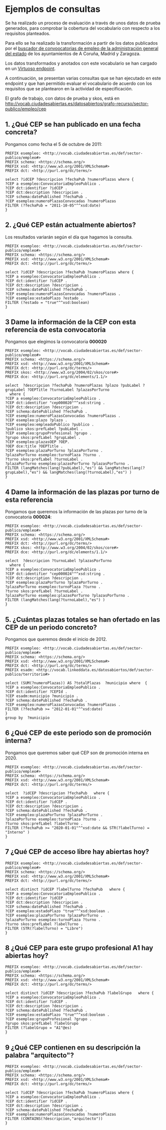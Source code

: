 # Ejemplos de consultas

Se ha realizado un proceso de evaluación a través de unos datos de prueba generados, para comprobar la cobertura del vocabulario con respecto a los requisitos planteados.

Para ello se ha realizado la transformación a partir de los datos publicados por el [buscador de convoocatorias de empleo de la administración general del estado](https://administracion.gob.es/pagFront/empleoBecas/empleo/buscadorEmpleoAvanzado.htm) de los ayuntamientos de A Coruña, Madrid y Zaragoza.

Los datos transformados y anotados con este vocabulario se han cargado en un [Virtuoso endpoint](http://ciudadesabiertas.linkeddata.es/sparql).

A continuación, se presentan varias consultas que se han ejecutado en este endpoint y que han permitido evaluar el vocabulario de acuerdo con los requisitos que se plantearon en la actividad de especificación. 

El grafo de trabajo, con datos de prueba y skos, está en http://vocab.ciudadesabiertas.es/datosabiertos/grafo-recurso/sector-publico/empleo/cep

## 1. ¿Qué CEP se han publicado en una fecha concreta?

Pongamos como fecha el 5 de octubre de 2011:

```
PREFIX esempleo: <http://vocab.ciudadesabiertas.es/def/sector-publico/empleo#>
PREFIX schema: <https://schema.org/>
PREFIX xsd: <http://www.w3.org/2001/XMLSchema#>
PREFIX dct: <http://purl.org/dc/terms/>

select ?idCEP ?descripcion ?fechaPub ?numeroPlazas where {
?CEP a esempleo:ConvocatoriaEmpleoPublico .
?CEP dct:identifier ?idCEP .
?CEP dct:description ?descripcion .
?CEP schema:datePublished ?fechaPub .
?CEP esempleo:numeroPlazasConvocadas ?numeroPlazas
FILTER (?fechaPub = "2011-10-05"^^xsd:date)
} 
```
## 2. ¿Qué CEP están actualmente abiertos?

Los resultados variarán según el día que hagamos la consulta.

```
PREFIX esempleo: <http://vocab.ciudadesabiertas.es/def/sector-publico/empleo#>
PREFIX schema: <https://schema.org/>
PREFIX xsd: <http://www.w3.org/2001/XMLSchema#>
PREFIX dct: <http://purl.org/dc/terms/>

select ?idCEP ?descripcion ?fechaPub ?numeroPlazas where {
?CEP a esempleo:ConvocatoriaEmpleoPublico .
?CEP dct:identifier ?idCEP .
?CEP dct:description ?descripcion .
?CEP schema:datePublished ?fechaPub .
?CEP esempleo:numeroPlazasConvocadas ?numeroPlazas .
?CEP esempleo:estadoPlazo ?estado .
FILTER (?estado = "true"^^xsd:boolean)
}
```

## 3 Dame la información de la CEP con esta referencia de esta convocatoria

Pongamos que elegimos la convocatoria **000020**
```
PREFIX esempleo: <http://vocab.ciudadesabiertas.es/def/sector-publico/empleo#>
PREFIX schema: <https://schema.org/>
PREFIX xsd: <http://www.w3.org/2001/XMLSchema#>
PREFIX dct: <http://purl.org/dc/terms/>
PREFIX skos: <http://www.w3.org/2004/02/skos/core#>
PREFIX dce: <http://purl.org/dc/elements/1.1/>

select  ?descripcion ?fechaPub ?numeroPlazas ?plazo ?pubLabel ?grupLabel ?OEPTitle ?turnoLabel ?plazasPorTurno
  where {
?CEP a esempleo:ConvocatoriaEmpleoPublico .
?CEP dct:identifier "cep000020"^^xsd:string .
?CEP dct:description ?descripcion .
?CEP schema:datePublished ?fechaPub .
?CEP esempleo:numeroPlazasConvocadas ?numeroPlazas .
?CEP esempleo:plazo ?plazo .
?CEP esempleo:empleadoPublico ?publico .
?publico skos:prefLabel ?pubLabel .
?CEP esempleo:grupoProfesional ?grupo .
?grupo skos:prefLabel ?grupLabel .
?CEP esempleo:plazasOEP ?OEP.
?OEP dce:title ?OEPTitle .
?CEP esempleo:plazaPorTurno ?plazaPorTurno .
?plazaPorTurno esempleo:turnoPlaza ?turno .
?turno skos:prefLabel ?turnoLabel .
?plazaPorTurno esempleo:plazasPorTurno ?plazasPorTurno .
FILTER (langMatches(lang(?pubLabel),"es") && langMatches(lang(?grupLabel),"es") && langMatches(lang(?turnoLabel),"es") )
} 
```

## 4 Dame la información de las plazas por turno de esta referencia

Pongamos que queremos la información de las plazas por turno de la convocatoria **000024**:

```
PREFIX esempleo: <http://vocab.ciudadesabiertas.es/def/sector-publico/empleo#>
PREFIX schema: <https://schema.org/>
PREFIX xsd: <http://www.w3.org/2001/XMLSchema#>
PREFIX dct: <http://purl.org/dc/terms/>
PREFIX skos: <http://www.w3.org/2004/02/skos/core#>
PREFIX dce: <http://purl.org/dc/elements/1.1/>

select  ?descripcion ?turnoLabel ?plazasPorTurno
  where {
?CEP a esempleo:ConvocatoriaEmpleoPublico .
?CEP dct:identifier "cep000024"^^xsd:string .
?CEP dct:description ?descripcion .
?CEP esempleo:plazaPorTurno ?plazaPorTurno .
?plazaPorTurno esempleo:turnoPlaza ?turno .
?turno skos:prefLabel ?turnoLabel .
?plazaPorTurno esempleo:plazasPorTurno ?plazasPorTurno .
FILTER (langMatches(lang(?turnoLabel),"es") )
}
```

## 5. ¿Cuántas plazas totales se han ofertado en las CEP de un periodo concreto?

Pongamos que queremos desde el inicio de 2012.

```
PREFIX esempleo: <http://vocab.ciudadesabiertas.es/def/sector-publico/empleo#>
PREFIX schema: <https://schema.org/>
PREFIX xsd: <http://www.w3.org/2001/XMLSchema#>
PREFIX dct: <http://purl.org/dc/terms/>
PREFIX esadm: <http://vocab.linkeddata.es/datosabiertos/def/sector-publico/territorio#>

select (SUM(?numeroPlazas)) AS ?totalPlazas  ?municipio where  {
?CEP a esempleo:ConvocatoriaEmpleoPublico .
?CEP dct:identifier ?CEPId .
?CEP esadm:municipio ?municipio .
?CEP schema:datePublished ?fechaPub .
?CEP esempleo:numeroPlazasConvocadas ?numeroPlazas .
FILTER (?fechaPub >= "2012-01-01"^^xsd:date)
} 
group by  ?municipio
```

## 6 ¿Qué CEP de este periodo son de promoción interna?

Pongamos que queremos saber qué CEP son de promoción interna en 2020.

```
PREFIX esempleo: <http://vocab.ciudadesabiertas.es/def/sector-publico/empleo#>
PREFIX schema: <https://schema.org/>
PREFIX xsd: <http://www.w3.org/2001/XMLSchema#>
PREFIX dct: <http://purl.org/dc/terms/>

select  ?idCEP ?descripcion ?fechaPub   where {
?CEP a esempleo:ConvocatoriaEmpleoPublico .
?CEP dct:identifier ?idCEP .
?CEP dct:description ?descripcion .
?CEP schema:datePublished ?fechaPub .
?CEP esempleo:plazaPorTurno ?plazaPorTurno .
?plazaPorTurno esempleo:turnoPlaza ?turno .
?turno skos:prefLabel ?labelTurno .
FILTER (?fechaPub >= "2020-01-01"^^xsd:date && STR(?labelTurno) = "Interno" )
} 
```

## 7 ¿Qué CEP de acceso libre hay abiertas hoy?


```
PREFIX esempleo: <http://vocab.ciudadesabiertas.es/def/sector-publico/empleo#>
PREFIX schema: <https://schema.org/>
PREFIX xsd: <http://www.w3.org/2001/XMLSchema#>
PREFIX dct: <http://purl.org/dc/terms/>

select distinct ?idCEP ?labelTurno ?fechaPub   where {
?CEP a esempleo:ConvocatoriaEmpleoPublico .
?CEP dct:identifier ?idCEP .
?CEP dct:description ?descripcion .
?CEP schema:datePublished ?fechaPub .
?CEP esempleo:estadoPlazo "true"^^xsd:boolean .
?CEP esempleo:plazaPorTurno ?plazaPorTurno .
?plazaPorTurno esempleo:turnoPlaza ?turno .
?turno skos:prefLabel ?labelTurno .
FILTER (STR(?labelTurno) = "Libre")
}
```
## 8 ¿Qué CEP para este grupo profesional A1 hay abiertas hoy?


```
PREFIX esempleo: <http://vocab.ciudadesabiertas.es/def/sector-publico/empleo#>
PREFIX schema: <https://schema.org/>
PREFIX xsd: <http://www.w3.org/2001/XMLSchema#>
PREFIX dct: <http://purl.org/dc/terms/>

select distinct ?idCEP ?descripcion ?fechaPub ?labelGrupo   where {
?CEP a esempleo:ConvocatoriaEmpleoPublico .
?CEP dct:identifier ?idCEP .
?CEP dct:description ?descripcion .
?CEP schema:datePublished ?fechaPub .
?CEP esempleo:estadoPlazo "true"^^xsd:boolean .
?CEP esempleo:grupoProfesional ?grupo .
?grupo skos:prefLabel ?labelGrupo
FILTER (?labelGrupo = "A1"@es)
}
```
## 9  ¿Qué CEP contienen en su descripción la palabra "arquitecto"?

```
PREFIX esempleo: <http://vocab.ciudadesabiertas.es/def/sector-publico/empleo#>
PREFIX schema: <https://schema.org/>
PREFIX xsd: <http://www.w3.org/2001/XMLSchema#>
PREFIX dct: <http://purl.org/dc/terms/>

select ?idCEP ?descripcion ?fechaPub ?numeroPlazas where {
?CEP a esempleo:ConvocatoriaEmpleoPublico .
?CEP dct:identifier ?idCEP .
?CEP dct:description ?descripcion .
?CEP schema:datePublished ?fechaPub .
?CEP esempleo:numeroPlazasConvocadas ?numeroPlazas
FILTER (CONTAINS(?descripcion,"arquitecto"))
} 
```
